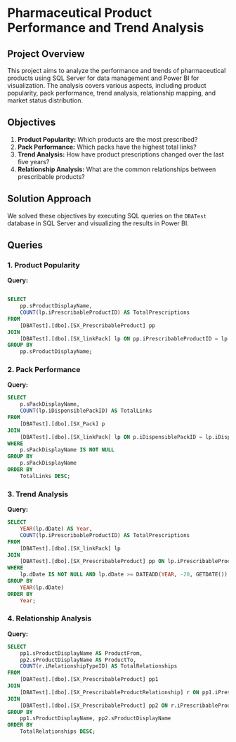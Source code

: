 # Pharmaceutical Product Performance and Trend Analysis

## Project Overview

This project aims to analyze the performance and trends of pharmaceutical products using SQL Server for data management and Power BI for visualization. The analysis covers various aspects, including product popularity, pack performance, trend analysis, relationship mapping, and market status distribution.

## Objectives

1. **Product Popularity:** Which products are the most prescribed?
2. **Pack Performance:** Which packs have the highest total links?
3. **Trend Analysis:** How have product prescriptions changed over the last five years?
4. **Relationship Analysis:** What are the common relationships between prescribable products?

## Solution Approach

We solved these objectives by executing SQL queries on the `DBATest` database in SQL Server and visualizing the results in Power BI.

## Queries

### 1. Product Popularity

**Query:**

```sql

SELECT 
    pp.sProductDisplayName,
    COUNT(lp.iPrescribableProductID) AS TotalPrescriptions
FROM 
    [DBATest].[dbo].[SX_PrescribableProduct] pp
JOIN 
    [DBATest].[dbo].[SX_linkPack] lp ON pp.iPrescribableProductID = lp.iPrescribableProductID
GROUP BY 
    pp.sProductDisplayName;
```
### 2. Pack Performance

**Query:**

```sql
SELECT 
    p.sPackDisplayName,
    COUNT(lp.iDispensiblePackID) AS TotalLinks
FROM 
    [DBATest].[dbo].[SX_Pack] p
JOIN 
    [DBATest].[dbo].[SX_linkPack] lp ON p.iDispensiblePackID = lp.iDispensiblePackID
WHERE 
    p.sPackDisplayName IS NOT NULL
GROUP BY 
    p.sPackDisplayName
ORDER BY 
    TotalLinks DESC;
```

### 3. Trend Analysis

**Query:**

```sql
SELECT 
    YEAR(lp.dDate) AS Year,
    COUNT(lp.iPrescribableProductID) AS TotalPrescriptions
FROM 
    [DBATest].[dbo].[SX_linkPack] lp
JOIN 
    [DBATest].[dbo].[SX_PrescribableProduct] pp ON lp.iPrescribableProductID = pp.iPrescribableProductID
WHERE 
    lp.dDate IS NOT NULL AND lp.dDate >= DATEADD(YEAR, -20, GETDATE())
GROUP BY 
    YEAR(lp.dDate)
ORDER BY 
    Year;
```

### 4. Relationship Analysis

**Query:**

```sql
SELECT 
    pp1.sProductDisplayName AS ProductFrom,
    pp2.sProductDisplayName AS ProductTo,
    COUNT(r.iRelationshipTypeID) AS TotalRelationships
FROM 
    [DBATest].[dbo].[SX_PrescribableProduct] pp1
JOIN 
    [DBATest].[dbo].[SX_PrescribableProductRelationship] r ON pp1.iPrescribableProductID = r.iPrescribableProductFromID
JOIN 
    [DBATest].[dbo].[SX_PrescribableProduct] pp2 ON r.iPrescribableProductToID = pp2.iPrescribableProductID
GROUP BY 
    pp1.sProductDisplayName, pp2.sProductDisplayName
ORDER BY 
    TotalRelationships DESC;

```

